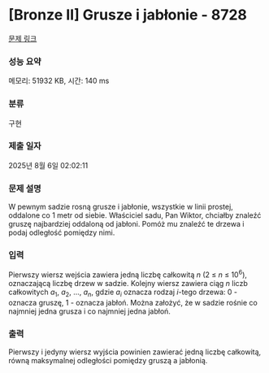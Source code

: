 # [Bronze II] Grusze i jabłonie - 8728 

[문제 링크](https://www.acmicpc.net/problem/8728) 

### 성능 요약

메모리: 51932 KB, 시간: 140 ms

### 분류

구현

### 제출 일자

2025년 8월 6일 02:02:11

### 문제 설명

<p>W pewnym sadzie rosną grusze i jabłonie, wszystkie w linii prostej, oddalone co 1 metr od siebie. Właściciel sadu, Pan Wiktor, chciałby znaleźć gruszę najbardziej oddaloną od jabłoni. Pomóż mu znaleźć te drzewa i podaj odległość pomiędzy nimi.</p>

### 입력 

 <p>Pierwszy wiersz wejścia zawiera jedną liczbę całkowitą <em>n</em> (2 ≤ <em>n</em> ≤ 10<sup>6</sup>), oznaczającą liczbę drzew w sadzie. Kolejny wiersz zawiera ciąg <em>n</em> liczb całkowitych <em>a</em><sub>1</sub>, <em>a</em><sub>2</sub>, ..., <em>a<sub>n</sub></em>, gdzie <em>a<sub>i</sub></em> oznacza rodzaj <em>i</em>-tego drzewa: 0 - oznacza gruszę, 1 - oznacza jabłoń. Można założyć, że w sadzie rośnie co najmniej jedna grusza i co najmniej jedna jabłoń.</p>

### 출력 

 <p>Pierwszy i jedyny wiersz wyjścia powinien zawierać jedną liczbę całkowitą, równą maksymalnej odległości pomiędzy gruszą a jabłonią.</p>

